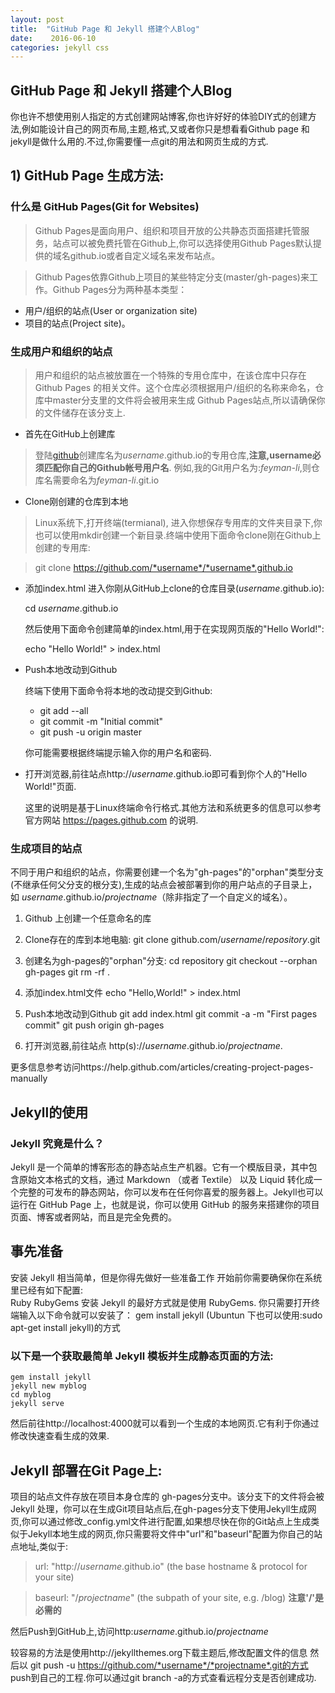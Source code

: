 ```yaml
---
layout: post
title:  "GitHub Page 和 Jekyll 搭建个人Blog"
date:    2016-06-10
categories: jekyll css
---
```

GitHub Page 和 Jekyll 搭建个人Blog
-------
你也许不想使用别人指定的方式创建网站博客,你也许好好的体验DIY式的创建方法,例如能设计自己的网页布局,主题,格式,又或者你只是想看看Github page 和 jekyll是做什么用的.不过,你需要懂一点git的用法和网页生成的方式.<!--more-->

## 1) GitHub Page 生成方法:

### 什么是 GitHub Pages(Git for Websites)
>Github Pages是面向用户、组织和项目开放的公共静态页面搭建托管服务，站点可以被免费托管在Github上,你可以选择使用Github Pages默认提供的域名github.io或者自定义域名来发布站点。

>Github Pages依靠Github上项目的某些特定分支(master/gh-pages)来工作。Github Pages分为两种基本类型：

*  用户/组织的站点(User or organization site)
*  项目的站点(Project site)。

### 生成用户和组织的站点

>	用户和组织的站点被放置在一个特殊的专用仓库中，在该仓库中只存在 Github Pages 的相关文件。这个仓库必须根据用户/组织的名称来命名，仓库中master分支里的文件将会被用来生成 Github Pages站点,所以请确保你的文件储存在该分支上.


*	首先在GitHub上创建库

>   登陆[github](https://github.com/login)创建库名为*username*.github.io的专用仓库,**注意,username必须匹配你自己的Github帐号用户名**. 例如,我的Git用户名为:*feyman-li*,则仓库名需要命名为*feyman-li*.git.io

*  Clone刚创建的仓库到本地

>   Linux系统下,打开终端(termianal), 进入你想保存专用库的文件夹目录下,你也可以使用mkdir创建一个新目录.终端中使用下面命令clone刚在Github上创建的专用库:

>   git clone https://github.com/*username*/*username*.github.io


*  添加index.html
	进入你刚从GitHub上clone的仓库目录(*username*.github.io):
	
	cd *username*.github.io
	
	然后使用下面命令创建简单的index.html,用于在实现网页版的"Hello World!":
	
	echo "Hello World!" > index.html
	
*  Push本地改动到Github

    终端下使用下面命令将本地的改动提交到Github:
    
    *   git add --all
    *	git commit -m "Initial commit"
    *	git push -u origin master
	
	你可能需要根据终端提示输入你的用户名和密码.
	
*  打开浏览器,前往站点http://*username*.github.io即可看到你个人的"Hello World!"页面.

    这里的说明是基于Linux终端命令行格式.其他方法和系统更多的信息可以参考官方网站 https://pages.github.com 的说明.
	
### 生成项目的站点

不同于用户和组织的站点，你需要创建一个名为"gh-pages"的"orphan"类型分支(不继承任何父分支的根分支),生成的站点会被部署到你的用户站点的子目录上，如 *username*.github.io/*projectname*（除非指定了一个自定义的域名）。

1.   Github 上创建一个任意命名的库
2.   Clone存在的库到本地电脑:
	 git clone github.com/*username*/*repository*.git
3.   创建名为gh-pages的"orphan"分支:
     cd repository
	 git checkout --orphan gh-pages
	 git rm -rf .
	 
4.   添加index.html文件
     echo "Hello,World!" > index.html
 
5.   Push本地改动到Github
     git add index.html
	 git commit -a -m "First pages commit"
	 git push origin gh-pages
6.   打开浏览器,前往站点 http(s)://_username_.github.io/*projectname*.

更多信息参考访问https://help.github.com/articles/creating-project-pages-manually

## Jekyll的使用

### Jekyll 究竟是什么？

Jekyll 是一个简单的博客形态的静态站点生产机器。它有一个模版目录，其中包含原始文本格式的文档，通过 Markdown （或者 Textile） 以及 Liquid 转化成一个完整的可发布的静态网站，你可以发布在任何你喜爱的服务器上。Jekyll也可以运行在 GitHub Page 上，也就是说，你可以使用 GitHub 的服务来搭建你的项目页面、博客或者网站，而且是完全免费的。

## 事先准备

安装 Jekyll 相当简单，但是你得先做好一些准备工作 开始前你需要确保你在系统里已经有如下配置:	
	Ruby
	RubyGems
安装 Jekyll 的最好方式就是使用 RubyGems. 你只需要打开终端输入以下命令就可以安装了：
gem install jekyll (Ubuntun 下也可以使用:sudo apt-get install jekyll)的方式
### 以下是一个获取最简单 Jekyll 模板并生成静态页面的方法:
	gem install jekyll
	jekyll new myblog
	cd myblog
	jekyll serve
然后前往http://localhost:4000就可以看到一个生成的本地网页.它有利于你通过修改快速查看生成的效果.

## Jekyll 部署在Git Page上:
项目的站点文件存放在项目本身仓库的 gh-pages分支中。该分支下的文件将会被 Jekyll 处理，你可以在生成Git项目站点后,在gh-pages分支下使用Jekyll生成网页,你可以通过修改_config.yml文件进行配置,如果想尽快在你的Git站点上生成类似于Jekyll本地生成的网页,你只需要将文件中"url"和"baseurl"配置为你自己的站点地址,类似于:

>    url: "http://*username*.github.io" (the base hostname & protocol for your site)

>    baseurl: "/*projectname*" (the subpath of your site, e.g. /blog) 
**注意'/'是必需的**


然后Push到GitHub上,访问http:*username*.github.io/*projectname*


较容易的方法是使用http://jekyllthemes.org下载主题后,修改配置文件的信息
然后以 git push -u https://github.com/*username*/*projectname*.git的方式 push到自己的工程.你可以通过git branch -a的方式查看远程分支是否创建成功.
